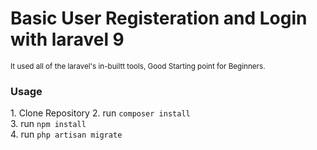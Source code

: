 <h1>Basic User Registeration and Login with laravel 9</h1>
<small>It used all of the laravel's in-builtt tools, Good Starting point for Beginners.</small>

<section>
<article>
<h3>Usage</h3>
1. Clone Repository
2. run <code>composer install</code> <br>
3. run <code>npm install</code> <br>
4. run <code>php artisan migrate</code> <br>
</article>
</section>
